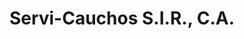 ---
title: "Servi-Cauchos S.I.R., C.A."
url: /ciudad-guayana-puerto-ordaz/servi-cauchos-s-i-r-c-a/
shop: reparación de automóviles
---